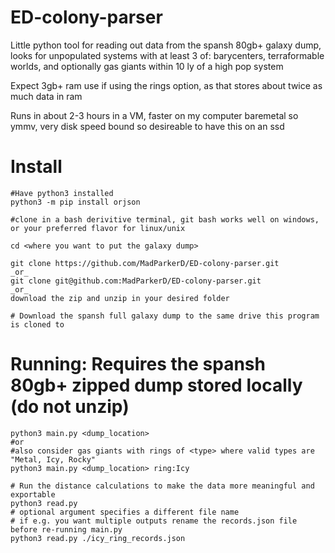 # ED-colony-parser
Little python tool for reading out data from the spansh 80gb+ galaxy dump, looks for unpopulated systems with at least 3 of: barycenters, terraformable worlds, and optionally gas giants within 10 ly of a high pop system

Expect 3gb+ ram use if using the rings option, as that stores about twice as much data in ram

Runs in about 2-3 hours in a VM, faster on my computer baremetal so ymmv, very disk speed bound so desireable to have this on an ssd
# Install
```
#Have python3 installed
python3 -m pip install orjson

#clone in a bash derivitive terminal, git bash works well on windows, or your preferred flavor for linux/unix

cd <where you want to put the galaxy dump>

git clone https://github.com/MadParkerD/ED-colony-parser.git
_or_
git clone git@github.com:MadParkerD/ED-colony-parser.git
_or_
download the zip and unzip in your desired folder

# Download the spansh full galaxy dump to the same drive this program is cloned to
```



# Running: Requires the spansh 80gb+ zipped dump stored locally (do not unzip)
```
python3 main.py <dump_location>
#or
#also consider gas giants with rings of <type> where valid types are "Metal, Icy, Rocky" 
python3 main.py <dump_location> ring:Icy

# Run the distance calculations to make the data more meaningful and exportable
python3 read.py
# optional argument specifies a different file name
# if e.g. you want multiple outputs rename the records.json file before re-running main.py
python3 read.py ./icy_ring_records.json
